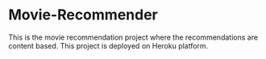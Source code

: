 # Movie-Recommender
This is the movie recommendation project where the recommendations are content based. This project is deployed on Heroku platform.
